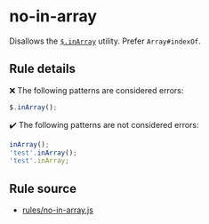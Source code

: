 # no-in-array

Disallows the [`$.inArray`](https://api.jquery.com/jQuery.inArray/) utility. Prefer `Array#indexOf`.

## Rule details

❌ The following patterns are considered errors:
```js
$.inArray();
```

✔️ The following patterns are not considered errors:
```js
inArray();
'test'.inArray();
'test'.inArray;
```
## Rule source

* [rules/no-in-array.js](../src/rules/no-in-array.js)
